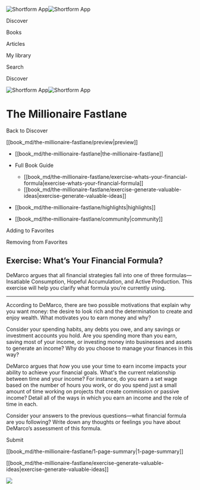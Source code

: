 ![Shortform App](/img/logo.36a2399e.svg)![Shortform App](/img/logo-dark.70c1b072.svg)

Discover

Books

Articles

My library

Search

Discover

![Shortform App](/img/logo.36a2399e.svg)![Shortform App](/img/logo-dark.70c1b072.svg)

# The Millionaire Fastlane

Back to Discover

[[book_md/the-millionaire-fastlane/preview|preview]]

  * [[book_md/the-millionaire-fastlane|the-millionaire-fastlane]]
  * Full Book Guide

    * [[book_md/the-millionaire-fastlane/exercise-whats-your-financial-formula|exercise-whats-your-financial-formula]]
    * [[book_md/the-millionaire-fastlane/exercise-generate-valuable-ideas|exercise-generate-valuable-ideas]]
  * [[book_md/the-millionaire-fastlane/highlights|highlights]]
  * [[book_md/the-millionaire-fastlane/community|community]]



Adding to Favorites 

Removing from Favorites 

## Exercise: What’s Your Financial Formula?

DeMarco argues that all financial strategies fall into one of three formulas—Insatiable Consumption, Hopeful Accumulation, and Active Production. This exercise will help you clarify what formula you’re currently using.

* * *

According to DeMarco, there are two possible motivations that explain why you want money: the desire to look rich and the determination to create and enjoy wealth. What motivates you to earn money and why?

Consider your spending habits, any debts you owe, and any savings or investment accounts you hold. Are you spending more than you earn, saving most of your income, or investing money into businesses and assets to generate an income? Why do you choose to manage your finances in this way?

DeMarco argues that _how_ you use your time to earn income impacts your ability to achieve your financial goals. What's the current relationship between time and your income? For instance, do you earn a set wage based on the number of hours you work, or do you spend just a small amount of time working on projects that create commission or passive income? Detail all of the ways in which you earn an income and the role of time in each.

Consider your answers to the previous questions—what financial formula are you following? Write down any thoughts or feelings you have about DeMarco’s assessment of this formula.

Submit 

[[book_md/the-millionaire-fastlane/1-page-summary|1-page-summary]]

[[book_md/the-millionaire-fastlane/exercise-generate-valuable-ideas|exercise-generate-valuable-ideas]]

![](https://bat.bing.com/action/0?ti=56018282&Ver=2&mid=96c03311-c5b6-449a-b55d-f93de5f47a9a&sid=1711133063fa11eebdec89a8b8ae3bbc&vid=171147a063fa11eea7440fcfeb230d96&vids=0&msclkid=N&pi=0&lg=en-US&sw=800&sh=600&sc=24&nwd=1&tl=Shortform%20%7C%20The%20Millionaire%20Fastlane&p=https%3A%2F%2Fwww.shortform.com%2Fapp%2Fbook%2Fthe-millionaire-fastlane%2Fexercise-whats-your-financial-formula&r=&lt=412&evt=pageLoad&sv=1&rn=873868)
